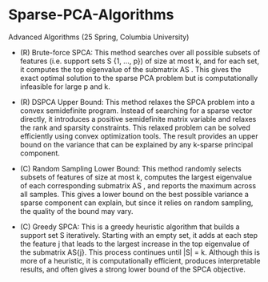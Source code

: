 # Sparse-PCA-Algorithms
Advanced Algorithms (25 Spring, Columbia University)

- (R) Brute-force SPCA: This method searches over all possible subsets of features (i.e. support sets S  {1, ..., p}) of size at most k, and for each set, it computes the top eigenvalue of the submatrix AS . This gives the exact optimal solution to the sparse PCA problem but is computationally infeasible for large p and k.

- (R) DSPCA Upper Bound: This method relaxes the SPCA problem into a convex semidefinite program. Instead of searching for a sparse vector directly, it introduces a positive semidefinite matrix variable and relaxes the rank and sparsity constraints. This relaxed problem can be solved efficiently using convex optimization tools. The result provides an upper bound on the variance that can be explained by any k-sparse principal component.

- (C) Random Sampling Lower Bound: This method randomly selects subsets of features of size at most k, computes the largest eigenvalue of each corresponding submatrix AS , and reports the maximum across all samples. This gives a lower bound on the best possible variance a sparse component can explain, but since it relies on random sampling, the quality of the bound may vary.

- (C) Greedy SPCA: This is a greedy heuristic algorithm that builds a support set S iteratively. Starting with an empty set, it adds at each step the feature j that leads to the largest increase in the top eigenvalue of the submatrix AS{j}. This process continues until |S| = k. Although this is more of a heuristic, it is computationally efficient, produces interpretable results, and often gives a strong lower bound of the SPCA objective.
